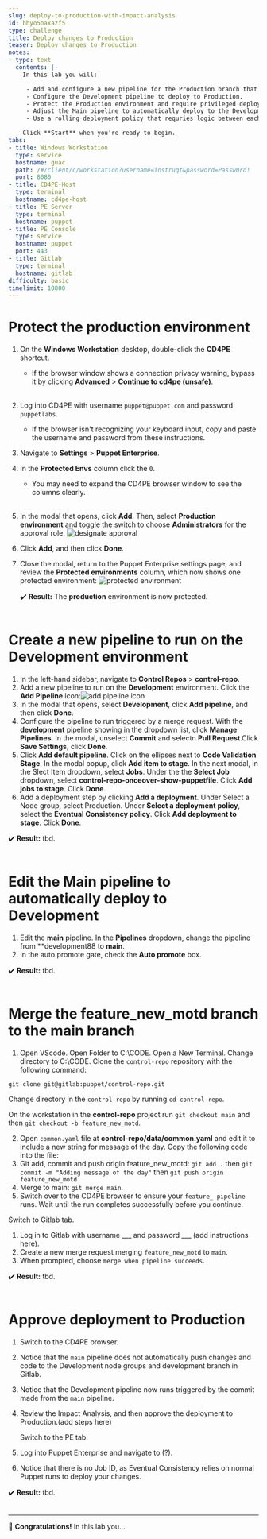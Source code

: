 ```yaml
---
slug: deploy-to-production-with-impact-analysis
id: hhyo5oaxazf5
type: challenge
title: Deploy changes to Production
teaser: Deploy changes to Production
notes:
- type: text
  contents: |-
    In this lab you will:

     - Add and configure a new pipeline for the Production branch that requires impact analysis and manual deployment.
     - Configure the Development pipeline to deploy to Production.
     - Protect the Production environment and require privileged deployment step approval.
     - Adjust the Main pipeline to automatically deploy to the Development branch from a git commit.
     - Use a rolling deployment policy that requries logic between each step.

    Click **Start** when you're ready to begin.
tabs:
- title: Windows Workstation
  type: service
  hostname: guac
  path: /#/client/c/workstation?username=instruqt&password=Passw0rd!
  port: 8080
- title: CD4PE-Host
  type: terminal
  hostname: cd4pe-host
- title: PE Server
  type: terminal
  hostname: puppet
- title: PE Console
  type: service
  hostname: puppet
  port: 443
- title: Gitlab
  type: terminal
  hostname: gitlab
difficulty: basic
timelimit: 10800
---
```

Protect the production environment
========
1. On the **Windows Workstation** desktop, double-click the **CD4PE** shortcut.
    - If the browser window shows a connection privacy warning, bypass it by clicking **Advanced** > **Continue to cd4pe (unsafe)**.<br><br>
1. Log into CD4PE with username `puppet@puppet.com` and password `puppetlabs`.
    - If the browser isn't recognizing your keyboard input, copy and paste the username and password from these instructions.
2. Navigate to **Settings** > **Puppet Enterprise**.
3. In the **Protected Envs** column click the `0`.
    - You may need to expand the CD4PE browser window to see the columns clearly.<br><br>
1. In the modal that opens, click **Add**. Then, select **Production environment** and toggle the switch to choose  **Administrators** for the approval role. ![designate approval](https://storage.googleapis.com/instruqt-images/PE501-Continuously%20Deliver/PE501-designate-approval.png)
1. Click **Add**, and then click **Done**.
1. Close the modal, return to the Puppet Enterprise settings page, and review the **Protected environments** column, which now shows one protected environment: ![protected environment](https://storage.googleapis.com/instruqt-images/PE501-Continuously%20Deliver/PE501-protectedenv.png)

    ✔️ **Result:** The **production** environment is now protected.<br><br>

Create a new pipeline to run on the Development environment
========
1. In the left-hand sidebar, navigate to **Control Repos** > **control-repo**.
2. Add a new pipeline to run on the **Development** environment. Click the **Add Pipeline** icon:![add pipeline icon](https://storage.googleapis.com/instruqt-images/PE501-Continuously%20Deliver/Lab2.0-1-1.png)
1. In the modal that opens, select **Development**, click **Add pipeline**, and then click **Done**.
3. Configure the pipeline to run triggered by a merge request. With the **development** pipeline showing in the dropdown list, click **Manage Pipelines**. In the modal, unselect **Commit** and selectn **Pull Request**.Click **Save Settings**, click **Done**.
4. Click **Add default pipeline**.  Click on the ellipses next to **Code Validation Stage**. In the modal popup, click **Add item to stage**. In the next modal, in the Slect Item dropdown, select **Jobs**. Under the the **Select Job** dropdown, select **control-repo-onceover-show-puppetfile**. Click **Add jobs to stage**. Click **Done**.
6. Add a deployment step by clicking **Add a deployment**. Under Select a Node group, select Production. Under **Select a deployment policy**, select the **Eventual Consistency policy**. Click **Add deployment to stage**. Click **Done**.

✔️ **Result:** tbd.<br><br>

Edit the Main pipeline to automatically deploy to Development
========
1. Edit the **main** pipeline. In the **Pipelines** dropdown, change the pipeline from **development88 to **main**.
2. In the auto promote gate, check the **Auto promote** box.

✔️ **Result:** tbd.<br><br>

Merge the feature_new_motd branch to the main branch
========
1. Open VScode. Open Folder to C:\CODE. Open a New Terminal. Change directory to C:\CODE. Clone the `control-repo` repository with the following command:

```
git clone git@gitlab:puppet/control-repo.git
```
Change directory in the `control-repo` by running `cd control-repo`.

On the workstation in the **control-repo** project run `git checkout main` and then `git checkout -b feature_new_motd`.

2. Open `common.yaml` file at **control-repo/data/common.yaml** and edit it to include a new string for message of the day. Copy the following code into the file:
4. Git add, commit and push origin feature_new_motd: `git add .` then `git commit -m "Adding message of the day"` then `git push origin feature_new_motd`
5. Merge to main: `git merge main`.
6. Switch over to the CD4PE browser to ensure your `feature_ pipeline` runs. Wait until the run completes successfully before you continue.

Switch to Gitlab tab.

1. Log in to Gitlab with username ___ and password ___ (add instructions here).
1. Create a new merge request merging `feature_new_motd` to `main`.
8. When prompted, choose `merge when pipeline succeeds`.

✔️ **Result:** tbd.<br><br>

Approve deployment to Production
========
1. Switch to the CD4PE browser.
2. Notice that the `main` pipeline does not automatically push changes and code to the Development node groups and development branch in Gitlab.
3. Notice that the Development pipeline now runs triggered by the commit made from the `main` pipeline.
4. Review the Impact Analysis, and then approve the deployment to Production.(add steps here)

    Switch to the PE tab.

1. Log into Puppet Enterprise and navigate to (?).
1. Notice that there is no Job ID, as Eventual Consistency relies on normal Puppet runs to deploy your changes.

✔️ **Result:** tbd.<br><br>

-------
🎈 **Congratulations!** In this lab you...